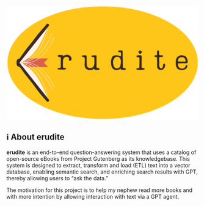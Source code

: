 <p align="center">
<img src="./erudite.png" width="500" />
</p>

## ℹ️ About erudite
**erudite** is an end-to-end question-answering system that uses a catalog of open-source eBooks from Project Gutenberg as its knowledgebase. This system is designed to extract, transform and load (ETL) text into a vector database, enabling semantic search, and enriching search results with GPT, thereby allowing users to “ask the data.” 

The motivation for this project is to help my nephew read more books and with more intention by allowing interaction with text via a GPT agent.
